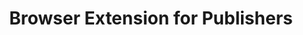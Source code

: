 ---
# Github project slug used to link to the project page
slug: browser-webextension-publisher
title: Browser Extension for Publishers
# image used for the project overview (see assets/img folder)
img: header_800_Advertiser.jpg
# text for HTML alt tag
alt: Browser Extension for Publishers
# description used for the project overview
description: The Browser Extension for Publishers, available for Chrome and Firefox, provides handy functionality to pull statistics, create partnerships and grab creative codes via the browser.
# published: the project is only shown on the project overview page if set to true
published: true
# position: used for sorting the projects on the overview page 
position: 2

---
